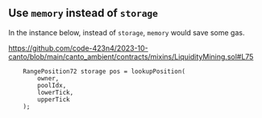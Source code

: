 ## Use `memory` instead of `storage`
In the instance below, instead of `storage`, `memory` would save some gas.

https://github.com/code-423n4/2023-10-canto/blob/main/canto_ambient/contracts/mixins/LiquidityMining.sol#L75

        RangePosition72 storage pos = lookupPosition(
            owner,
            poolIdx,
            lowerTick,
            upperTick
        );
